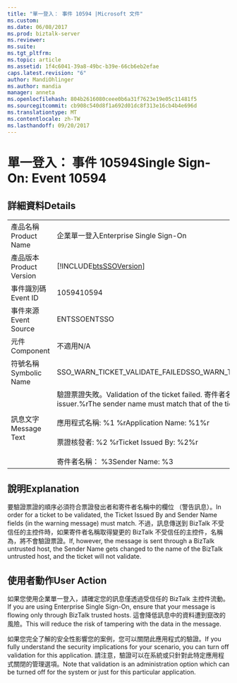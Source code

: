 ```yaml
---
title: "單一登入： 事件 10594 |Microsoft 文件"
ms.custom: 
ms.date: 06/08/2017
ms.prod: biztalk-server
ms.reviewer: 
ms.suite: 
ms.tgt_pltfrm: 
ms.topic: article
ms.assetid: 1f4c6041-39a8-49bc-b39e-66cb6eb2efae
caps.latest.revision: "6"
author: MandiOhlinger
ms.author: mandia
manager: anneta
ms.openlocfilehash: 804b2616080ceee0b6a31f7623e19e05c11481f5
ms.sourcegitcommit: cb908c540d8f1a692d01dc8f313e16cb4b4e696d
ms.translationtype: MT
ms.contentlocale: zh-TW
ms.lasthandoff: 09/20/2017
---
```

# <a name="single-sign-on-event-10594"></a><span data-ttu-id="ee89c-102">單一登入： 事件 10594</span><span class="sxs-lookup"><span data-stu-id="ee89c-102">Single Sign-On: Event 10594</span></span>
## <a name="details"></a><span data-ttu-id="ee89c-103">詳細資料</span><span class="sxs-lookup"><span data-stu-id="ee89c-103">Details</span></span>  
  
|||  
|-|-|  
|<span data-ttu-id="ee89c-104">產品名稱</span><span class="sxs-lookup"><span data-stu-id="ee89c-104">Product Name</span></span>|<span data-ttu-id="ee89c-105">企業單一登入</span><span class="sxs-lookup"><span data-stu-id="ee89c-105">Enterprise Single Sign-On</span></span>|  
|<span data-ttu-id="ee89c-106">產品版本</span><span class="sxs-lookup"><span data-stu-id="ee89c-106">Product Version</span></span>|[!INCLUDE[btsSSOVersion](../includes/btsssoversion-md.md)]|  
|<span data-ttu-id="ee89c-107">事件識別碼</span><span class="sxs-lookup"><span data-stu-id="ee89c-107">Event ID</span></span>|<span data-ttu-id="ee89c-108">10594</span><span class="sxs-lookup"><span data-stu-id="ee89c-108">10594</span></span>|  
|<span data-ttu-id="ee89c-109">事件來源</span><span class="sxs-lookup"><span data-stu-id="ee89c-109">Event Source</span></span>|<span data-ttu-id="ee89c-110">ENTSSO</span><span class="sxs-lookup"><span data-stu-id="ee89c-110">ENTSSO</span></span>|  
|<span data-ttu-id="ee89c-111">元件</span><span class="sxs-lookup"><span data-stu-id="ee89c-111">Component</span></span>|<span data-ttu-id="ee89c-112">不適用</span><span class="sxs-lookup"><span data-stu-id="ee89c-112">N/A</span></span>|  
|<span data-ttu-id="ee89c-113">符號名稱</span><span class="sxs-lookup"><span data-stu-id="ee89c-113">Symbolic Name</span></span>|<span data-ttu-id="ee89c-114">SSO_WARN_TICKET_VALIDATE_FAILED</span><span class="sxs-lookup"><span data-stu-id="ee89c-114">SSO_WARN_TICKET_VALIDATE_FAILED</span></span>|  
|<span data-ttu-id="ee89c-115">訊息文字</span><span class="sxs-lookup"><span data-stu-id="ee89c-115">Message Text</span></span>|<span data-ttu-id="ee89c-116">驗證票證失敗。</span><span class="sxs-lookup"><span data-stu-id="ee89c-116">Validation of the ticket failed.</span></span> <span data-ttu-id="ee89c-117">寄件者名稱必須符合票證 issuer.%r</span><span class="sxs-lookup"><span data-stu-id="ee89c-117">The sender name must match that of the ticket issuer.%r</span></span><br /><br /> <span data-ttu-id="ee89c-118">應用程式名稱: %1 %r</span><span class="sxs-lookup"><span data-stu-id="ee89c-118">Application Name: %1%r</span></span><br /><br /> <span data-ttu-id="ee89c-119">票證核發者: %2 %r</span><span class="sxs-lookup"><span data-stu-id="ee89c-119">Ticket Issued By: %2%r</span></span><br /><br /> <span data-ttu-id="ee89c-120">寄件者名稱： %3</span><span class="sxs-lookup"><span data-stu-id="ee89c-120">Sender Name: %3</span></span>|  
  
## <a name="explanation"></a><span data-ttu-id="ee89c-121">說明</span><span class="sxs-lookup"><span data-stu-id="ee89c-121">Explanation</span></span>  
 <span data-ttu-id="ee89c-122">要驗證票證的順序必須符合票證發出者和寄件者名稱中的欄位 （警告訊息）。</span><span class="sxs-lookup"><span data-stu-id="ee89c-122">In order for a ticket to be validated, the Ticket Issued By and Sender Name fields (in the warning message) must match.</span></span> <span data-ttu-id="ee89c-123">不過，訊息傳送到 BizTalk 不受信任的主控件時，如果寄件者名稱取得變更的 BizTalk 不受信任的主控件，名稱為，將不會驗證票證。</span><span class="sxs-lookup"><span data-stu-id="ee89c-123">If, however, the message is sent through a BizTalk untrusted host, the Sender Name gets changed to the name of the BizTalk untrusted host, and the ticket will not validate.</span></span>  
  
## <a name="user-action"></a><span data-ttu-id="ee89c-124">使用者動作</span><span class="sxs-lookup"><span data-stu-id="ee89c-124">User Action</span></span>  
 <span data-ttu-id="ee89c-125">如果您使用企業單一登入，請確定您的訊息僅透過受信任的 BizTalk 主控件流動。</span><span class="sxs-lookup"><span data-stu-id="ee89c-125">If you are using Enterprise Single Sign-On, ensure that your message is flowing only through BizTalk trusted hosts.</span></span> <span data-ttu-id="ee89c-126">這會降低訊息中的資料遭到竄改的風險。</span><span class="sxs-lookup"><span data-stu-id="ee89c-126">This will reduce the risk of tampering with the data in the message.</span></span>  
  
 <span data-ttu-id="ee89c-127">如果您完全了解的安全性影響您的案例，您可以關閉此應用程式的驗證。</span><span class="sxs-lookup"><span data-stu-id="ee89c-127">If you fully understand the security implications for your scenario, you can turn off validation for this application.</span></span> <span data-ttu-id="ee89c-128">請注意，驗證可以在系統或只針對此特定應用程式關閉的管理選項。</span><span class="sxs-lookup"><span data-stu-id="ee89c-128">Note that validation is an administration option which can be turned off for the system or just for this particular application.</span></span>